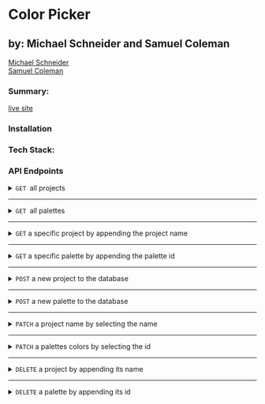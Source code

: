 # Color Picker
## by: Michael Schneider and Samuel Coleman
[Michael Schneider](https://github.com/mschneider247)<br>
[Samuel Coleman](https://github.com/SamuelColeman)

### Summary:
[live site]()

### Installation

### Tech Stack:

### API Endpoints

<details>

  <summary><code>GET </code>all projects</summary>
  example request : `GET` `/api/v1/projects`
  <br>
  example response: 

  ```javascript
  
  
  ```

</details>

---

<details>
  <summary><code>GET </code>all palettes</summary>
  example request : `GET` `/api/v1/palettes`\
  <br>
  example response: 

  ```javascript

  ```
</details>

---

<details>
  <summary><code>GET</code> a specific project by appending the project name</summary>
  example request : `GET` `/api/v1/projects/BYOB`
  <br>
  example response: 

  ```javascript

  ```
</details>

---

<details>
  <summary><code>GET</code> a specific palette by appending the palette id</summary>
  example request : `GET` `/api/v1/palettes/2`
  <br>
  example response: 

  ```javascript

  ```
</details>

---

<details>
  <summary><code>POST</code> a new project to the database</summary>
  example request : `POST` `/api/v1/projects`
  <br>
  body.json()

  ```javascript

  ```

  example response: 

  ```javascript

  ```

</details>

---

<details>
  <summary><code>POST</code> a new palette to the database</summary>
  example request : `POST` `/api/v1/palettes`
  <br>
  body.json()

  ```javascript

  ```

  example response: 

  ```javascript

  ```

</details>

---

<details>
  <summary><code>PATCH</code> a project name by selecting the name</summary>
  
  example request : `PATCH` `/api/v1/projects/BYOB`
  body.json()

  ```javascript

  ```

  <br>
  example response: 

  ```javascript

  ```

</details>

---

<details>
  <summary><code>PATCH</code> a palettes colors by selecting the id</summary>
  
  example request : `PATCH` `/api/v1/palettes/2`
  body.json()

  ```javascript

  ```

  <br>
  example response: 

  ```javascript

  ```

</details>

---

<details>
  <summary><code>DELETE</code> a project by appending its name</summary>
  
  example request : `DELETE` `/api/v1/projects/BYOB`
  <br>
  example response: 

  ```javascript

  ```

</details>

---

<details>
  <summary><code>DELETE</code> a palette by appending its id</summary>
  
  example request : `DELETE` `/api/v1/palettes/2`
  <br>
  example response: 

  ```javascript

  ```

</details>

